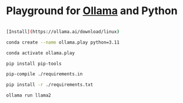 # Playground for [Ollama](https://ollama.ai/blog/python-javascript-libraries) and Python

```bash

[Install](https://ollama.ai/download/linux)

conda create --name ollama.play python=3.11

conda activate ollama.play

pip install pip-tools

pip-compile ./requirements.in

pip install -r ./requirements.txt

ollama run llama2

```
